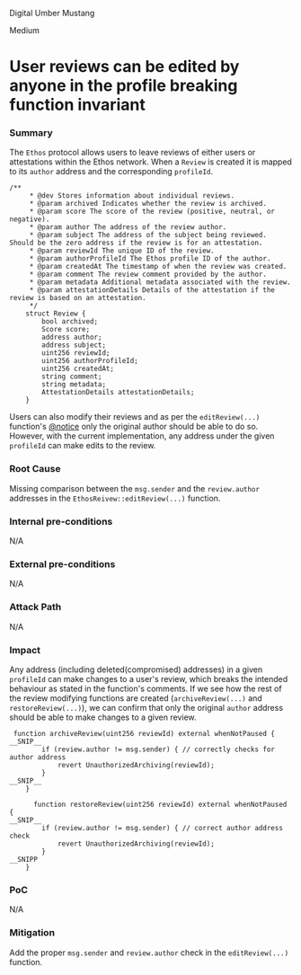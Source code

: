 Digital Umber Mustang

Medium

# User reviews can be edited by anyone in the profile breaking function invariant

### Summary

The `Ethos` protocol allows users to leave reviews of either users or attestations within the Ethos network. When a `Review` is created it is mapped to its `author` address and the corresponding `profileId`.

```solidity
/**
     * @dev Stores information about individual reviews.
     * @param archived Indicates whether the review is archived.
     * @param score The score of the review (positive, neutral, or negative).
     * @param author The address of the review author.
     * @param subject The address of the subject being reviewed. Should be the zero address if the review is for an attestation.
     * @param reviewId The unique ID of the review.
     * @param authorProfileId The Ethos profile ID of the author.
     * @param createdAt The timestamp of when the review was created.
     * @param comment The review comment provided by the author.
     * @param metadata Additional metadata associated with the review.
     * @param attestationDetails Details of the attestation if the review is based on an attestation.
     */
    struct Review {
        bool archived;
        Score score;
        address author;
        address subject;
        uint256 reviewId;
        uint256 authorProfileId;
        uint256 createdAt;
        string comment;
        string metadata;
        AttestationDetails attestationDetails;
    }
```

 Users can also modify their reviews and as per the `editReview(...)` function's [@notice](https://github.com/sherlock-audit/2024-10-ethos-network/blob/db37b9dc2b792e245eb683d8a956bcb7ef2f1a27/ethos/packages/contracts/contracts/EthosReview.sol#L252) only the original author should be able to do so. However, with the current implementation, any address under the given `profileId` can make edits to the review.
 
 

### Root Cause

Missing comparison between the `msg.sender` and the `review.author` addresses in the `EthosReivew::editReview(...)` function.

### Internal pre-conditions

N/A

### External pre-conditions

N/A

### Attack Path

N/A

### Impact

Any address (including deleted(compromised) addresses) in a given `profileId` can make changes to a user's review, which breaks the intended behaviour as stated in the function's comments. If we see how the rest of the review modifying functions are created (`archiveReview(...)` and `restoreReview(...)`), we can confirm that only the original `author` address should be able to make changes to a given review.

```solidity
 function archiveReview(uint256 reviewId) external whenNotPaused {
__SNIP__
        if (review.author != msg.sender) { // correctly checks for author address
            revert UnauthorizedArchiving(reviewId);
        }
__SNIP__
    }
    
      function restoreReview(uint256 reviewId) external whenNotPaused {
__SNIP__
        if (review.author != msg.sender) { // correct author address check
            revert UnauthorizedArchiving(reviewId);
        }
__SNIPP
    }
```

### PoC

N/A

### Mitigation

Add the proper `msg.sender` and `review.author` check in the `editReview(...)` function.